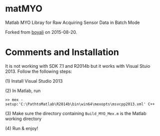# matMYO
Matlab MYO Libray for Raw Acquiring Sensor Data in Batch Mode

Forked from [boyali](https://github.com/boyali/matMYO)  on 2015-08-20.

Comments and Installation
=====
It is not working with SDK 7.1 and R2014b but it works with Visual Stuio 2013. Follow the following steps:

(1) Install Visual Studio 2013

(2) In Matlab, run

`>> mex -setup:'C:\PathtoMatlab\R2014b\bin\win64\mexopts\msvcpp2013.xml' C++`

(3) Make sure the directory containing `Build_MYO_Mex.m` is the Matlab working directory

(4) Run & enjoy!
